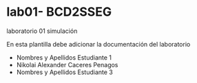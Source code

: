 # lab01- BCD2SSEG
laboratorio 01 simulación

En esta plantilla debe adicionar la documentación del laboratorio

* Nombres y Apellidos Estudiante 1
* Nikolai Alexander Caceres Penagos
* Nombres y Apellidos Estudiante 3


